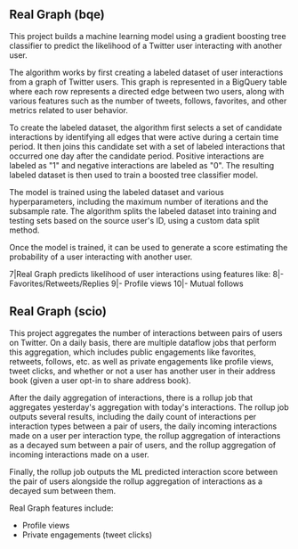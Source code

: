 ## Real Graph (bqe)

This project builds a machine learning model using a gradient boosting tree classifier to predict the likelihood of a Twitter user interacting with another user.

The algorithm works by first creating a labeled dataset of user interactions from a graph of Twitter users. This graph is represented in a BigQuery table where each row represents a directed edge between two users, along with various features such as the number of tweets, follows, favorites, and other metrics related to user behavior.

To create the labeled dataset, the algorithm first selects a set of candidate interactions by identifying all edges that were active during a certain time period. It then joins this candidate set with a set of labeled interactions that occurred one day after the candidate period. Positive interactions are labeled as "1" and negative interactions are labeled as "0". The resulting labeled dataset is then used to train a boosted tree classifier model.

The model is trained using the labeled dataset and various hyperparameters, including the maximum number of iterations and the subsample rate. The algorithm splits the labeled dataset into training and testing sets based on the source user's ID, using a custom data split method.

Once the model is trained, it can be used to generate a score estimating the probability of a user interacting with another user.

7|Real Graph predicts likelihood of user interactions using features like:
8|- Favorites/Retweets/Replies
9|- Profile views
10|- Mutual follows

## Real Graph (scio)

This project aggregates the number of interactions between pairs of users on Twitter. On a daily basis, there are multiple dataflow jobs that perform this aggregation, which includes public engagements like favorites, retweets, follows, etc. as well as private engagements like profile views, tweet clicks, and whether or not a user has another user in their address book (given a user opt-in to share address book).

After the daily aggregation of interactions, there is a rollup job that aggregates yesterday's aggregation with today's interactions. The rollup job outputs several results, including the daily count of interactions per interaction types between a pair of users, the daily incoming interactions made on a user per interaction type, the rollup aggregation of interactions as a decayed sum between a pair of users, and the rollup aggregation of incoming interactions made on a user.

Finally, the rollup job outputs the ML predicted interaction score between the pair of users alongside the rollup aggregation of interactions as a decayed sum between them.

Real Graph features include:
- Profile views
- Private engagements (tweet clicks)
